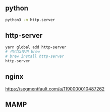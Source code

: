 
## python
```sh
python3 -m http.server
```

## http-server
```sh
yarn global add http-server
# 也可以使用 brew
# brew install http-server
http-server
```

## nginx
https://segmentfault.com/a/1190000010487262

## MAMP
